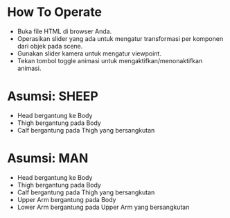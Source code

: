 # How To Operate

- Buka file HTML di browser Anda.
- Operasikan slider yang ada untuk mengatur transformasi per komponen dari objek pada scene.
- Gunakan slider kamera untuk mengatur viewpoint.
- Tekan tombol toggle animasi untuk mengaktifkan/menonaktifkan animasi.

# Asumsi: SHEEP

- Head bergantung ke Body
- Thigh bergantung pada Body
- Calf bergantung pada Thigh yang bersangkutan

# Asumsi: MAN

- Head bergantung ke Body
- Thigh bergantung pada Body
- Calf bergantung pada Thigh yang bersangkutan
- Upper Arm bergantung pada Body
- Lower Arm bergantung pada Upper Arm yang bersangkutan